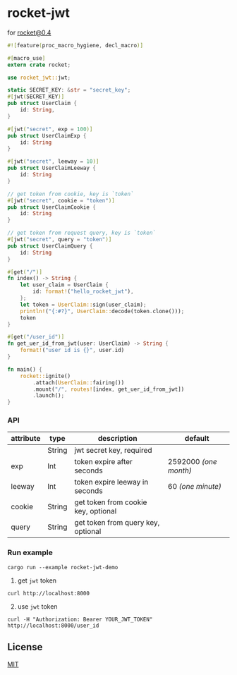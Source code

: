 # rocket-jwt

for rocket@0.4


```rust
#![feature(proc_macro_hygiene, decl_macro)]

#[macro_use]
extern crate rocket;

use rocket_jwt::jwt;

static SECRET_KEY: &str = "secret_key";
#[jwt(SECRET_KEY)]
pub struct UserClaim {
    id: String,
}

#[jwt("secret", exp = 100)]
pub struct UserClaimExp {
    id: String
}

#[jwt("secret", leeway = 10)]
pub struct UserClaimLeeway {
    id: String
}

// get token from cookie, key is `token`
#[jwt("secret", cookie = "token")]
pub struct UserClaimCookie {
    id: String
}

// get token from request query, key is `token`
#[jwt("secret", query = "token")]
pub struct UserClaimQuery {
    id: String
}

#[get("/")]
fn index() -> String {
    let user_claim = UserClaim {
        id: format!("hello_rocket_jwt"),
    };
    let token = UserClaim::sign(user_claim);
    println!("{:#?}", UserClaim::decode(token.clone()));
    token
}

#[get("/user_id")]
fn get_uer_id_from_jwt(user: UserClaim) -> String {
    format!("user id is {}", user.id)
}

fn main() {
    rocket::ignite()
        .attach(UserClaim::fairing())
        .mount("/", routes![index, get_uer_id_from_jwt])
        .launch();
}

```


### API

| attribute | type | description | default |
|----------|------|-------------|---|
|  | String | jwt secret key, required | |
| exp | Int | token expire after seconds | 2592000 *(one month)* |
| leeway | Int | token expire leeway in seconds | 60 *(one minute)* |
| cookie | String | get token from cookie key, optional | |
| query | String | get token from query key, optional | |


### Run example

```
cargo run --example rocket-jwt-demo
```

1. get `jwt` token

```
curl http://localhost:8000
```

2. use `jwt` token

```
curl -H "Authorization: Bearer YOUR_JWT_TOKEN" http://localhost:8000/user_id
```

## License

[MIT](LICENSE-MIT)